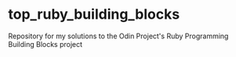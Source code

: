 # top_ruby_building_blocks
Repository for my solutions to the Odin Project's Ruby Programming Building Blocks project
